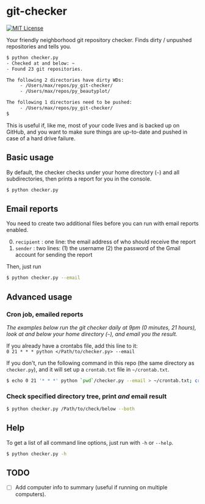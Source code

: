 # git-checker

[![MIT License](https://img.shields.io/badge/license-MIT-blue.svg)](blob/master/LICENSE.txt)

Your friendly neighborhood git repository checker. Finds dirty / unpushed
repositories and tells you.

```bash
$ python checker.py
- Checked at and below: ~
- Found 23 git repositories.

The following 2 directories have dirty WDs:
	 - /Users/max/repos/py_git-checker/
	 - /Users/max/repos/py_beautyplot/

The following 1 directories need to be pushed:
	 - /Users/max/repos/py_git-checker/
$ 
```

This is useful if, like me, most of your code lives and is backed up on GitHub,
and you want to make sure things are up-to-date and pushed in case of a hard
drive failure.

## Basic usage

By default, the checker checks under your home directory (`~`) and all
subdirectories, then prints a report for you in the console.

```bash
$ python checker.py
```

## Email reports

You need to create two additional files before you can run with email reports
enabled.

0. `recipient` : one line: the email address of who should receive the report
0. `sender` : two lines: (1) the username (2) the password of the Gmail account
   for sending the report

Then, just run
```bash
$ python checker.py --email
```

## Advanced usage

### Cron job, emailed reports

_The examples below run the git checker daily at 9pm (0 minutes, 21 hours),
look at and below your home directory (`~`), and email you the result._

If you already have a crontabs file, add this line to it:  
`0 21 * * * python </Path/to/checker.py> --email`

If you don't, run the following command in this repo (the same directory as
`checker.py`), and it will set up a `crontab.txt` file in `~/crontab.txt`.

```bash
$ echo 0 21 '* * *' python `pwd`/checker.py --email > ~/crontab.txt; crontab ~/crontab.txt
```

### Check specified directory tree, print _and_ email result

```bash
$ python checker.py /Path/to/check/below --both
```

## Help

To get a list of all command line options, just run with `-h` or `--help`.

```bash
$ python checker.py -h
```

## TODO

- [ ] Add computer info to summary (useful if running on multiple computers).
